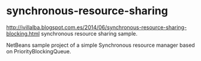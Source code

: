 synchronous-resource-sharing
============================

http://ivillalba.blogspot.com.es/2014/06/synchronous-resource-sharing-blocking.html synchronous resource sharing sample.

NetBeans sample project of a simple Synchronous resource manager based on PriorityBlockingQueue.
